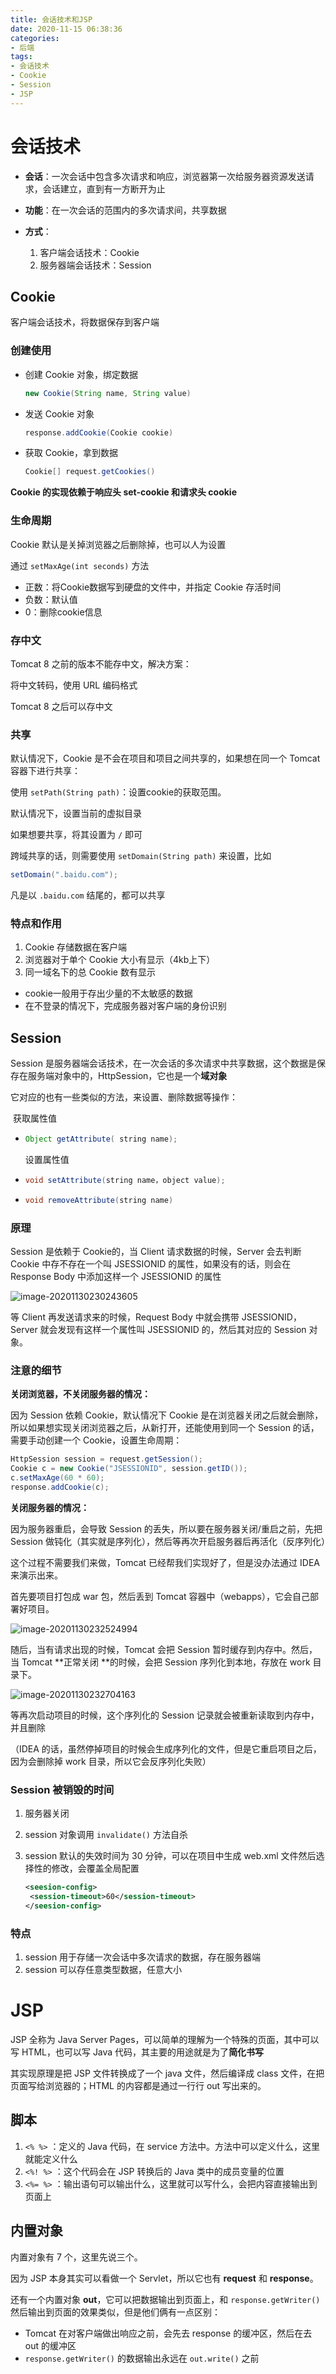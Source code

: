 ```yaml
---
title: 会话技术和JSP
date: 2020-11-15 06:38:36
categories: 
- 后端
tags: 
- 会话技术
- Cookie
- Session
- JSP
---
```




# 会话技术

- **会话**：一次会话中包含多次请求和响应，浏览器第一次给服务器资源发送请求，会话建立，直到有一方断开为止

- **功能**：在一次会话的范围内的多次请求间，共享数据
- **方式**：
  	1. 客户端会话技术：Cookie
   2. 服务器端会话技术：Session





## Cookie

客户端会话技术，将数据保存到客户端



### 创建使用

- 创建 Cookie 对象，绑定数据

  ```Java
  new Cookie(String name, String value) 
  ```

- 发送 Cookie 对象

  ```java
  response.addCookie(Cookie cookie) 
  ```

- 获取 Cookie，拿到数据

  ```java
  Cookie[] request.getCookies()
  ```



**Cookie 的实现依赖于响应头 set-cookie 和请求头 cookie**



### 生命周期

Cookie 默认是关掉浏览器之后删除掉，也可以人为设置

通过 ```setMaxAge(int seconds)``` 方法

- 正数：将Cookie数据写到硬盘的文件中，并指定 Cookie 存活时间
- 负数：默认值
- 0：删除cookie信息



### 存中文

Tomcat 8 之前的版本不能存中文，解决方案：

将中文转码，使用 URL 编码格式

Tomcat 8 之后可以存中文



### 共享

默认情况下，Cookie 是不会在项目和项目之间共享的，如果想在同一个 Tomcat 容器下进行共享：

使用 ```setPath(String path)```：设置cookie的获取范围。

默认情况下，设置当前的虚拟目录

如果想要共享，将其设置为 ```/``` 即可



跨域共享的话，则需要使用 ```setDomain(String path)``` 来设置，比如

```java
setDomain(".baidu.com");
```

凡是以 ```.baidu.com``` 结尾的，都可以共享



### 特点和作用

1. Cookie 存储数据在客户端
2. 浏览器对于单个 Cookie 大小有显示（4kb上下）
3. 同一域名下的总 Cookie 数有显示



- cookie一般用于存出少量的不太敏感的数据
- 在不登录的情况下，完成服务器对客户端的身份识别



## Session

Session 是服务器端会话技术，在一次会话的多次请求中共享数据，这个数据是保存在服务端对象中的，HttpSession，它也是一个**域对象**

它对应的也有一些类似的方法，来设置、删除数据等操作：

​		获取属性值

- ```java
  Object getAttribute( string name);
  ```

  设置属性值

- ```java
  void setAttribute(string name，object value);
  ```

  

- ```java
  void removeAttribute(string name)
  ```



### 原理

Session 是依赖于 Cookie的，当 Client 请求数据的时候，Server 会去判断 Cookie 中存不存在一个叫 JSESSIONID 的属性，如果没有的话，则会在 Response Body 中添加这样一个 JSESSIONID 的属性

![image-20201130230243605](https://images-1259064069.cos.ap-guangzhou.myqcloud.com/images/image-20201130230243605.png)

等 Client 再发送请求来的时候，Request Body 中就会携带 JSESSIONID，Server 就会发现有这样一个属性叫 JSESSIONID 的，然后其对应的 Session 对象。

### 注意的细节

**关闭浏览器，不关闭服务器的情况：**

因为 Session 依赖 Cookie，默认情况下 Cookie 是在浏览器关闭之后就会删除，所以如果想实现关闭浏览器之后，从新打开，还能使用到同一个 Session 的话，需要手动创建一个 Cookie，设置生命周期：

```java
HttpSession session = request.getSession();
Cookie c = new Cookie("JSESSIONID", session.getID());
c.setMaxAge(60 * 60);
response.addCookie(c);
```



**关闭服务器的情况：**

因为服务器重启，会导致 Session 的丢失，所以要在服务器关闭/重启之前，先把 Session 做钝化（其实就是序列化），然后等再次开启服务器后再活化（反序列化）

这个过程不需要我们来做，Tomcat 已经帮我们实现好了，但是没办法通过 IDEA 来演示出来。

首先要项目打包成 war 包，然后丢到 Tomcat 容器中（webapps），它会自己部署好项目。

![image-20201130232524994](https://images-1259064069.cos.ap-guangzhou.myqcloud.com/images/image-20201130232524994.png)

随后，当有请求出现的时候，Tomcat 会把 Session 暂时缓存到内存中。然后，当 Tomcat **正常关闭 **的时候，会把 Session 序列化到本地，存放在 work 目录下。

![image-20201130232704163](https://images-1259064069.cos.ap-guangzhou.myqcloud.com/images/image-20201130232704163.png)

等再次启动项目的时候，这个序列化的 Session 记录就会被重新读取到内存中，并且删除

（IDEA 的话，虽然停掉项目的时候会生成序列化的文件，但是它重启项目之后，因为会删除掉 work 目录，所以它会反序列化失败）



### Session 被销毁的时间

1. 服务器关闭

2. session 对象调用 ```invalidate()``` 方法自杀

3. session 默认的失效时间为 30 分钟，可以在项目中生成 web.xml 文件然后选择性的修改，会覆盖全局配置

   ```xml
   <seesion-config>
   	<session-timeout>60</session-timeout>
   </seesion-config>
   ```

   

### 特点

1. session 用于存储一次会话中多次请求的数据，存在服务器端
2. session 可以存任意类型数据，任意大小



# JSP

JSP 全称为 Java Server Pages，可以简单的理解为一个特殊的页面，其中可以写 HTML，也可以写 Java 代码，其主要的用途就是为了**简化书写**

其实现原理是把 JSP 文件转换成了一个 java 文件，然后编译成 class 文件，在把页面写给浏览器的；HTML 的内容都是通过一行行 out 写出来的。



## 脚本

1. ```<% %>``` ：定义的 Java 代码，在 service 方法中。方法中可以定义什么，这里就能定义什么
2. ```<%! %>``` ：这个代码会在 JSP 转换后的 Java 类中的成员变量的位置
3. ```<%= %>``` ：输出语句可以输出什么，这里就可以写什么，会把内容直接输出到页面上



## 内置对象

内置对象有 7 个，这里先说三个。

因为 JSP 本身其实可以看做一个 Servlet，所以它也有 **request** 和 **response**。

还有一个内置对象 **out**，它可以把数据输出到页面上，和 ```response.getWriter()``` 然后输出到页面的效果类似，但是他们俩有一点区别：

- Tomcat 在对客户端做出响应之前，会先去 response 的缓冲区，然后在去 out 的缓冲区
- ```response.getWriter()``` 的数据输出永远在 ```out.write()``` 之前





